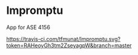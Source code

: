 # Impromptu
App for ASE 4156

https://travis-ci.com/tfmunat/Impromptu.svg?token=RAHeoyGh3tm2ZseyagpW&branch=master
